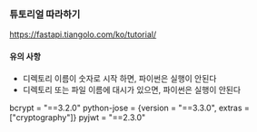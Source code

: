 ### 튜토리얼 따라하기

https://fastapi.tiangolo.com/ko/tutorial/

#### 유의 사항

* 디렉토리 이름이 숫자로 시작 하면, 파이썬은 실행이 안된다
* 디렉토리 또는 파일 이름에 대시가 있으면, 파이썬은 실행이 안된다

bcrypt = "==3.2.0"
python-jose = {version = "==3.3.0", extras = ["cryptography"]} 
pyjwt = "==2.3.0"
